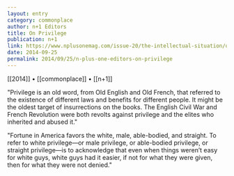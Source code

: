 ```yaml
---
layout: entry
category: commonplace
author: n+1 Editors
title: On Privilege
publication: n+1
link: https://www.nplusonemag.com/issue-20/the-intellectual-situation/on-privilege/
date: 2014-09-25
permalink: 2014/09/25/n-plus-one-editors-on-privilege
---
```


[[2014]] • [[commonplace]] • [[n+1]]

"Privilege is an old word, from Old En­glish and Old French, that referred to the existence of different laws and benefits for different people. It might be the oldest target of insurrections on the books. The English Civil War and French Revolution were both revolts against privilege and the elites who inherited and abused it."

"Fortune in America favors the white, male, able-bodied, and straight. To refer to white privilege—or male privilege, or able-bodied privilege, or straight privilege—is to acknowledge that even when things weren’t easy for white guys, white guys had it easier, if not for what they were given, then for what they were not denied."
